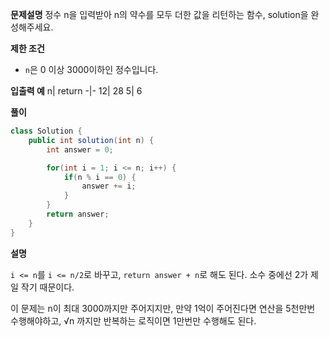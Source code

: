 **문제설명**
정수 n을 입력받아 n의 약수를 모두 더한 값을 리턴하는 함수, solution을 완성해주세요.

**제한 조건**
- `n`은 0 이상 3000이하인 정수입니다.

**입출력 예**
n|	return
-|-
12|	28
5|	6

**풀이**
```java
class Solution {
    public int solution(int n) {
        int answer = 0;

        for(int i = 1; i <= n; i++) {
            if(n % i == 0) {
                answer += i;
            }
        }
        return answer;
    }
}
```

**설명**

`i <= n`를 `i <= n/2`로 바꾸고, `return answer + n`로 해도 된다. 소수 중에선 2가 제일 작기 때문이다. 

이 문제는 n이 최대 3000까지만 주어지지만, 만약 1억이 주어진다면 연산을 5천만번 수행해야하고, √n 까지만 반복하는 로직이면 1만번만 수행해도 된다.